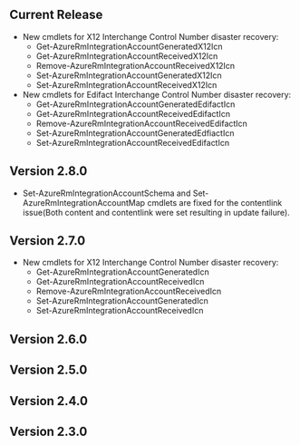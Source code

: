 ﻿<!--
    Please leave this section at the top of the change log.

    Changes for the current release should go under the section titled "Current Release", and should adhere to the following format:

    ## Current Release
    * Overview of change #1
        - Additional information about change #1
    * Overview of change #2
        - Additional information about change #2
        - Additional information about change #2
    * Overview of change #3
    * Overview of change #4
        - Additional information about change #4

    ## YYYY.MM.DD - Version X.Y.Z (Previous Release)
    * Overview of change #1
        - Additional information about change #1
-->
## Current Release
* New cmdlets for X12 Interchange Control Number disaster recovery:
    - Get-AzureRmIntegrationAccountGeneratedX12Icn
    - Get-AzureRmIntegrationAccountReceivedX12Icn
    - Remove-AzureRmIntegrationAccountReceivedX12Icn
    - Set-AzureRmIntegrationAccountGeneratedX12Icn
    - Set-AzureRmIntegrationAccountReceivedX12Icn
* New cmdlets for Edifact Interchange Control Number disaster recovery:
    - Get-AzureRmIntegrationAccountGeneratedEdifactIcn
    - Get-AzureRmIntegrationAccountReceivedEdifactIcn
    - Remove-AzureRmIntegrationAccountReceivedEdifactIcn
    - Set-AzureRmIntegrationAccountGeneratedEdfiactIcn
    - Set-AzureRmIntegrationAccountReceivedEdifactIcn

## Version 2.8.0
* Set-AzureRmIntegrationAccountSchema and Set-AzureRmIntegrationAccountMap cmdlets are fixed for the contentlink issue(Both content and contentlink were set resulting in update failure). 

## Version 2.7.0
* New cmdlets for X12 Interchange Control Number disaster recovery:
    - Get-AzureRmIntegrationAccountGeneratedIcn
    - Get-AzureRmIntegrationAccountReceivedIcn
    - Remove-AzureRmIntegrationAccountReceivedIcn
    - Set-AzureRmIntegrationAccountGeneratedIcn
    - Set-AzureRmIntegrationAccountReceivedIcn

## Version 2.6.0

## Version 2.5.0

## Version 2.4.0

## Version 2.3.0